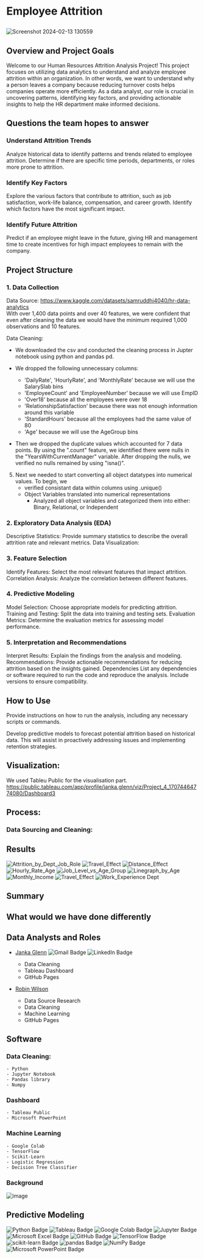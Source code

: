 # **<p>Employee Attrition</p>**
![Screenshot 2024-02-13 130559](https://github.com/RobinLWilson/Project_4/assets/140012839/4f699f11-38ba-4ecd-986b-cf759c168a2a)


## Overview and Project Goals

Welcome to our Human Resources Attrition Analysis Project! This project focuses on utilizing data analytics to understand and analyze employee attrition within an organization. In other words, we want to understand why a person leaves a company because reducing turnover costs helps companies operate more efficiently. As a data analyst, our role is crucial in uncovering patterns, identifying key factors, and providing actionable insights to help the HR department make informed decisions.

## Questions the team hopes to answer

### Understand Attrition Trends
Analyze historical data to identify patterns and trends related to employee attrition. Determine if there are specific time periods, departments, or roles more prone to attrition.

### Identify Key Factors
Explore the various factors that contribute to attrition, such as job satisfaction, work-life balance, compensation, and career growth. Identify which factors have the most significant impact.

### Identify Future Attrition
Predict if an employee might leave in the future, giving HR and management time to create incentives for high impact employees to remain with the company.

## Project Structure
### 1. Data Collection
Data Source: 
https://www.kaggle.com/datasets/samruddhi4040/hr-data-analytics  
With over 1,400 data points and over 40 features, we were confident that even after cleaning the data we would have the minimum required 1,000 observations and 10 features.

Data Cleaning: 
- We downloaded the csv and conducted the cleaning process in Jupter notebook using python and pandas pd.  
- We dropped the following unnecessary columns:
    - 'DailyRate', 'HourlyRate', and 'MonthlyRate' because we will use the SalarySlab bins
    - 'EmployeeCount' and 'EmployeeNumber' because we will use EmpID
    - 'Over18' because all the employees were over 18
    - 'RelationshipSatisfaction' because there was not enough information around this variable
    - 'StandardHours' because all the employees had the same value of 80
    - 'Age' because we will use the AgeGroup bins

- Then we dropped the duplicate values which accounted for 7 data points. By using the ".count" feature, we identified there were nulls in the "YearsWithCurrentManager" variable.  After dropping the nulls, we verified no nulls remained by using "isna()".  
5. Next we needed to start converting all object datatypes into numerical values.  To begin, we 
    - verified consistant data within columns using .unique()
    - Object Variables translated into numerical representations
        - Analyzed all object variables and categorized them into either: Binary, Relational, or Independent
### 2. Exploratory Data Analysis (EDA)
Descriptive Statistics: Provide summary statistics to describe the overall attrition rate and relevant metrics.
Data Visualization: 
### 3. Feature Selection
Identify Features: Select the most relevant features that impact attrition.
Correlation Analysis: Analyze the correlation between different features.
### 4. Predictive Modeling
Model Selection: Choose appropriate models for predicting attrition.
Training and Testing: Split the data into training and testing sets.
Evaluation Metrics: Determine the evaluation metrics for assessing model performance.
### 5. Interpretation and Recommendations
Interpret Results: Explain the findings from the analysis and modeling.
Recommendations: Provide actionable recommendations for reducing attrition based on the insights gained.
Dependencies
List any dependencies or software required to run the code and reproduce the analysis. Include versions to ensure compatibility.

## How to Use
Provide instructions on how to run the analysis, including any necessary scripts or commands.


Develop predictive models to forecast potential attrition based on historical data. This will assist in proactively addressing issues and implementing retention strategies.

## Visualization: 
We used Tableu Public for the visualisation part. https://public.tableau.com/app/profile/janka.glenn/viz/Project_4_17074464774080/Dashboard3

## Process:
### Data Sourcing and Cleaning:

     
## Results
![Attrition_by_Dept_Job_Role](https://github.com/RobinLWilson/Project_4/assets/140012839/4a3c4757-d4d4-4d2b-97b4-7c7d280bd112)
![Travel_Effect](https://github.com/RobinLWilson/Project_4/assets/140012839/816bce40-d574-486e-99f2-b184010fad23)
![Distance_Effect](https://github.com/RobinLWilson/Project_4/assets/140012839/ae38573b-f3bf-4876-97b9-7ca09dc2fb4e)
![Hourly_Rate_Age](https://github.com/RobinLWilson/Project_4/assets/140012839/b21414a6-73b1-46fc-8ce5-a328587876e6)
![Job_Level_vs_Age_Group](https://github.com/RobinLWilson/Project_4/assets/140012839/c427e4ab-1290-4fe4-9eda-9c13ff7f3653)
![Linegraph_by_Age](https://github.com/RobinLWilson/Project_4/assets/140012839/e0628dd2-a893-40a4-a80f-a3a4ecc622ef)
![Monthly_Income](https://github.com/RobinLWilson/Project_4/assets/140012839/9110b69b-7560-442f-bacd-f692853c65fb)
![Travel_Effect](https://github.com/RobinLWilson/Project_4/assets/140012839/dad74dc4-5f52-47f5-b366-ebef868ae320)
![Work_Experience Dept](https://github.com/RobinLWilson/Project_4/assets/140012839/7d1ded02-8b6a-43c4-8aec-95edee119b6e)


## Summary

## What would we have done differently


## Data Analysts and Roles
- [Janka Glenn](https://github.com/jankaglenn)  ![Gmail Badge](https://img.shields.io/badge/Gmail-EA4335?logo=gmail&logoColor=fff&style=flat) ![LinkedIn Badge](https://img.shields.io/badge/LinkedIn-0A66C2?logo=linkedin&logoColor=fff&style=flat)
  - Data Cleaning
  - Tableau Dashboard
  - GitHub Pages

- [Robin Wilson](https://github.com/RobinLWilson)
  - Data Source Research
  - Data Cleaning
  - Machine Learning
  - GitHub Pages
  

## Software
###  Data Cleaning:
    - Python
    - Jupyter Notebook
    - Pandas library
    - Numpy
### Dashboard
    - Tableau Public
    - Microsoft PowerPoint
### Machine Learning
    - Google Colab
    - TensorFlow
    - Scikit-Learn
    - Logistic Regression
    - Decision Tree Classifier
### Background
![image](https://github.com/RobinLWilson/Project_4/assets/140012839/e5065d9d-e645-4932-9a9e-c52ad9ccc393)

## Predictive Modeling

![Python Badge](https://img.shields.io/badge/Python-3776AB?logo=python&logoColor=fff&style=flat)
 ![Tableau Badge](https://img.shields.io/badge/Tableau-E97627?logo=tableau&logoColor=fff&style=flat)
![Google Colab Badge](https://img.shields.io/badge/Google%20Colab-F9AB00?logo=googlecolab&logoColor=fff&style=flat)
![Jupyter Badge](https://img.shields.io/badge/Jupyter-F37626?logo=jupyter&logoColor=fff&style=flat)
![Microsoft Excel Badge](https://img.shields.io/badge/Microsoft%20Excel-217346?logo=microsoftexcel&logoColor=fff&style=flat)
![GitHub Badge](https://img.shields.io/badge/GitHub-181717?logo=github&logoColor=fff&style=flat)
![TensorFlow Badge](https://img.shields.io/badge/TensorFlow-FF6F00?logo=tensorflow&logoColor=fff&style=flat)
![scikit-learn Badge](https://img.shields.io/badge/scikit--learn-F7931E?logo=scikitlearn&logoColor=fff&style=flat)
![pandas Badge](https://img.shields.io/badge/pandas-150458?logo=pandas&logoColor=fff&style=flat)
![NumPy Badge](https://img.shields.io/badge/NumPy-013243?logo=numpy&logoColor=fff&style=flat)
![Microsoft PowerPoint Badge](https://img.shields.io/badge/Microsoft%20PowerPoint-B7472A?logo=microsoftpowerpoint&logoColor=fff&style=flat)
